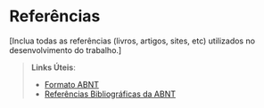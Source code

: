 # Referências

[Inclua todas as referências (livros, artigos, sites, etc) utilizados no desenvolvimento do trabalho.]

> **Links Úteis**:
> - [Formato ABNT](https://www.normastecnicas.com/abnt/)
> - [Referências Bibliográficas da ABNT](https://comunidade.rockcontent.com/referencia-bibliografica-abnt/)
